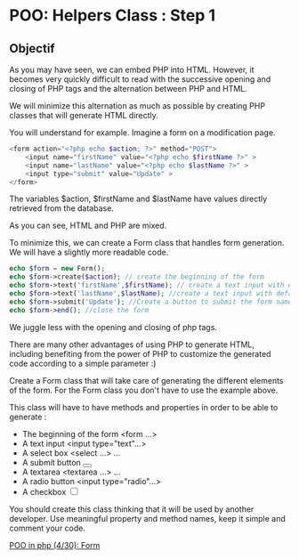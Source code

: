 # POO: Helpers Class : Step 1

## Objectif
As you may have seen, we can embed PHP into HTML. However, it becomes very quickly difficult to read with the successive opening and closing of PHP tags and the alternation between PHP and HTML.

We will minimize this alternation as much as possible by creating PHP classes that will generate HTML directly.

You will understand for example. Imagine a form on a modification page.

```php
<form action="<?php echo $action; ?>" method="POST">
    <input name="firstName" value="<?php echo $firstName ?>" >
    <input name="lastName" value="<?php echo $lastName ?>" >
    <input type="submit" value="Update" >
</form>
```

The variables $action, $firstName and $lastName have values directly retrieved from the database.

As you can see, HTML and PHP are mixed.

To minimize this, we can create a Form class that handles form generation. We will have a slightly more readable code.

```php
echo $form = new Form();
echo $form->create($action); // create the beginning of the form
echo $form->text('firstName',$firstName); // create a text input with default value $firstName
echo $form->text('lastName',$lastName); //create a text input with default value $lastName
echo $form->submit('Update'); //Create a button to submit the form named Modify
echo $form->end(); //close the form
```

We juggle less with the opening and closing of php tags.

There are many other advantages of using PHP to generate HTML, including benefiting from the power of PHP to customize the generated code according to a simple parameter :)

Create a Form class that will take care of generating the different elements of the form. For the Form class you don't have to use the example above.

This class will have to have methods and properties in order to be able to generate :

- The beginning of the form <form ...>
- A text input <input type="text"...>
- A select box <select ...> ...</select>
- A submit button <button type="submit"></button>
- A textarea <textarea ...> ...</textarea>
- A radio button <input type="radio"...>
- A checkbox <input type="checkbox">

You should create this class thinking that it will be used by another developer. Use meaningful property and method names, keep it simple and comment your code.

[POO in php (4/30): Form](https://www.youtube.com/watch?v=rTGmcdFAWqw)